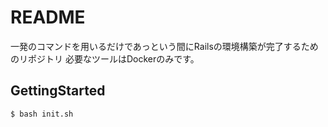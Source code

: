 # README

一発のコマンドを用いるだけであっという間にRailsの環境構築が完了するためのリポジトリ
必要なツールはDockerのみです。

## GettingStarted

```
$ bash init.sh
```
